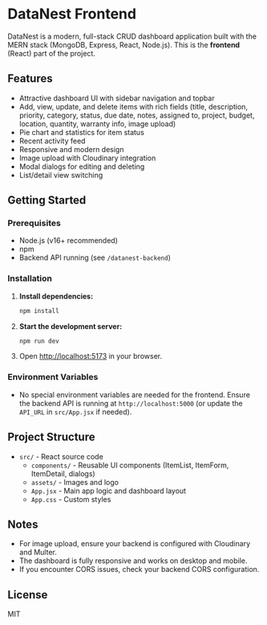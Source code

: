 # DataNest Frontend

DataNest is a modern, full-stack CRUD dashboard application built with the MERN stack (MongoDB, Express, React, Node.js). This is the **frontend** (React) part of the project.

## Features
- Attractive dashboard UI with sidebar navigation and topbar
- Add, view, update, and delete items with rich fields (title, description, priority, category, status, due date, notes, assigned to, project, budget, location, quantity, warranty info, image upload)
- Pie chart and statistics for item status
- Recent activity feed
- Responsive and modern design
- Image upload with Cloudinary integration
- Modal dialogs for editing and deleting
- List/detail view switching

## Getting Started

### Prerequisites
- Node.js (v16+ recommended)
- npm
- Backend API running (see `/datanest-backend`)

### Installation
1. **Install dependencies:**
   ```bash
   npm install
   ```
2. **Start the development server:**
   ```bash
   npm run dev
   ```
3. Open [http://localhost:5173](http://localhost:5173) in your browser.

### Environment Variables
- No special environment variables are needed for the frontend. Ensure the backend API is running at `http://localhost:5000` (or update the `API_URL` in `src/App.jsx` if needed).

## Project Structure
- `src/` - React source code
  - `components/` - Reusable UI components (ItemList, ItemForm, ItemDetail, dialogs)
  - `assets/` - Images and logo
  - `App.jsx` - Main app logic and dashboard layout
  - `App.css` - Custom styles

## Notes
- For image upload, ensure your backend is configured with Cloudinary and Multer.
- The dashboard is fully responsive and works on desktop and mobile.
- If you encounter CORS issues, check your backend CORS configuration.

## License
MIT
